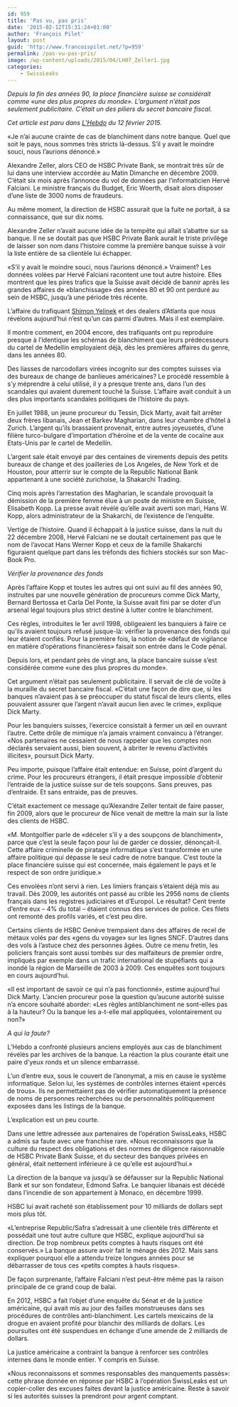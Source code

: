 ```yaml
---
id: 959
title: 'Pas vu, pas pris'
date: '2015-02-12T15:31:24+01:00'
author: 'François Pilet'
layout: post
guid: 'http://www.francoispilet.net/?p=959'
permalink: /pas-vu-pas-pris/
image: /wp-content/uploads/2015/04/LH07_Zeller1.jpg
categories:
    - SwissLeaks
---
```


*Depuis la fin des années 90, la place financière suisse se considérait comme «une des plus propres du monde». L’argument n’était pas seulement publicitaire. C’était un des piliers du secret bancaire fiscal.*

*Cet article est paru dans [L’Hebdo](http://www.hebdo.ch/hebdo/cadrages/detail/swissleaks-alexandre-zeller-falciani-fraudeurs-narcodollars-cash-coke-diamants-arme) du 12 février 2015.*

«Je n’ai aucune crainte de cas de blanchiment dans notre banque. Quel que soit le pays, nous sommes très stricts là-dessus. S’il y avait le moindre souci, nous l’aurions dénoncé.»

Alexandre Zeller, alors CEO de HSBC Private Bank, se montrait très sûr de lui dans une interview accordée au Matin Dimanche en décembre 2009. C’était six mois après l’annonce du vol de données par l’informaticien Hervé Falciani. Le ministre français du Budget, Eric Woerth, disait alors disposer d’une liste de 3000 noms de fraudeurs.

Au même moment, la direction de HSBC assurait que la fuite ne portait, à sa connaissance, que sur dix noms.

Alexandre Zeller n’avait aucune idée de la tempête qui allait s’abattre sur sa banque. Il ne se doutait pas que HSBC Private Bank aurait le triste privilège de laisser son nom dans l’histoire comme la première banque suisse à voir la liste entière de sa clientèle lui échapper.

«S’il y avait le moindre souci, nous l’aurions dénoncé.» Vraiment? Les données volées par Hervé Falciani racontent une tout autre histoire. Elles montrent que les pires trafics que la Suisse avait décidé de bannir après les grandes affaires de «blanchissage» des années 80 et 90 ont perduré au sein de HSBC, jusqu’à une période très récente.

L’affaire du trafiquant [Shimon Yelinek](http://www.francoispilet.net/monsieur-simon-et-labeille-reine-des-trafiquants-au-dessus-de-tout-soupcon/) et des dealers d’Atlanta que nous révélons aujourd’hui n’est qu’un cas parmi d’autres. Mais il est exemplaire.

Il montre comment, en 2004 encore, des trafiquants ont pu reproduire presque à l’identique les schémas de blanchiment que leurs prédécesseurs du cartel de Medellín employaient déjà, dès les premières affaires du genre, dans les années 80.

Des liasses de narcodollars virées incognito sur des comptes suisses via des bureaux de change de banlieues américaines? Le procédé ressemble à s’y méprendre à celui utilisé, il y a presque trente ans, dans l’un des scandales qui avaient durement touché la Suisse. L’affaire avait conduit à un des plus importants scandales politiques de l’histoire du pays.

En juillet 1988, un jeune procureur du Tessin, Dick Marty, avait fait arrêter deux frères libanais, Jean et Barkev Magharian, dans leur chambre d’hôtel à Zurich. L’argent qu’ils brassaient provenait, entre autres joyeusetés, d’une filière turco-bulgare d’importation d’héroïne et de la vente de cocaïne aux Etats-Unis par le cartel de Medellín.

L’argent sale était envoyé par des centaines de virements depuis des petits bureaux de change et des joailleries de Los Angeles, de New York et de Houston, pour atterrir sur le compte de la Republic National Bank appartenant à une société zurichoise, la Shakarchi Trading.

Cinq mois après l’arrestation des Magharian, le scandale provoquait la démission de la première femme élue à un poste de ministre en Suisse, Elisabeth Kopp. La presse avait révélé qu’elle avait averti son mari, Hans W. Kopp, alors administrateur de la Shakarchi, de l’existence de l’enquête.

Vertige de l’histoire. Quand il échappait à la justice suisse, dans la nuit du 22 décembre 2008, Hervé Falciani ne se doutait certainement pas que le nom de l’avocat Hans Werner Kopp et ceux de la famille Shakarchi figuraient quelque part dans les tréfonds des fichiers stockés sur son Mac-Book Pro.

*Vérifier la provenance des fonds*

Après l’affaire Kopp et toutes les autres qui ont suivi au fil des années 90, instruites par une nouvelle génération de procureurs comme Dick Marty, Bernard Bertossa et Carla Del Ponte, la Suisse avait fini par se doter d’un arsenal légal toujours plus strict destiné à lutter contre le blanchiment.

Ces règles, introduites le 1er avril 1998, obligeaient les banquiers à faire ce qu’ils avaient toujours refusé jusque-là: vérifier la provenance des fonds qui leur étaient confiés. Pour la première fois, la notion de «défaut de vigilance en matière d’opérations financières» faisait son entrée dans le Code pénal.

Depuis lors, et pendant près de vingt ans, la place bancaire suisse s’est considérée comme «une des plus propres du monde».

Cet argument n’était pas seulement publicitaire. Il servait de clé de voûte à la muraille du secret bancaire fiscal. «C’était une façon de dire que, si les banques n’avaient pas à se préoccuper du statut fiscal de leurs clients, elles pouvaient assurer que l’argent n’avait aucun lien avec le crime», explique Dick Marty.

Pour les banquiers suisses, l’exercice consistait à fermer un œil en ouvrant l’autre. Cette drôle de mimique n’a jamais vraiment convaincu à l’étranger. «Nos partenaires ne cessaient de nous rappeler que les comptes non déclarés servaient aussi, bien souvent, à abriter le revenu d’activités illicites», poursuit Dick Marty.

Peu importe, puisque l’affaire était entendue: en Suisse, point d’argent du crime. Pour les procureurs étrangers, il était presque impossible d’obtenir l’entraide de la justice suisse sur de tels soupçons. Sans preuves, pas d’entraide. Et sans entraide, pas de preuves.

C’était exactement ce message qu’Alexandre Zeller tentait de faire passer, fin 2009, alors que le procureur de Nice venait de mettre la main sur la liste des clients de HSBC.

«M. Montgolfier parle de «déceler s’il y a des soupçons de blanchiment», parce que c’est la seule façon pour lui de garder ce dossier, dénonçait-il. Cette affaire criminelle de piratage informatique s’est transformée en une affaire politique qui dépasse le seul cadre de notre banque. C’est toute la place financière suisse qui est concernée, mais également le pays et le respect de son ordre juridique.»

Ces envolées n’ont servi à rien. Les limiers français s’étaient déjà mis au travail. Dès 2009, les autorités ont passé au crible les 2956 noms de clients français dans les registres judiciaires et d’Europol. Le résultat? Cent trente d’entre eux – 4% du total – étaient connus des services de police. Ces filets ont remonté des profils variés, et c’est peu dire.

Certains clients de HSBC Genève trempaient dans des affaires de recel de métaux volés par des «gens du voyage» sur les lignes SNCF. D’autres dans des vols à l’astuce chez des personnes âgées. Outre ce menu fretin, les policiers français sont aussi tombés sur des malfaiteurs de premier ordre, impliqués par exemple dans un trafic international de stupéfiants qui a inondé la région de Marseille de 2003 à 2009. Ces enquêtes sont toujours en cours aujourd’hui.

«Il est important de savoir ce qui n’a pas fonctionné», estime aujourd’hui Dick Marty. L’ancien procureur pose la question qu’aucune autorité suisse n’a encore souhaité aborder: «Les règles antiblanchiment ne sont-elles pas à la hauteur? Ou la banque les a-t-elle mal appliquées, volontairement ou non?»

*A qui la faute?*

L’Hebdo a confronté plusieurs anciens employés aux cas de blanchiment révélés par les archives de la banque. La réaction la plus courante était une paire d’yeux ronds et un silence embarrassé.

L’un d’entre eux, sous le couvert de l’anonymat, a mis en cause le système informatique. Selon lui, les systèmes de contrôles internes étaient «percés de trous». Ils ne permettaient pas de vérifier automatiquement la présence de noms de personnes recherchées ou de personnalités politiquement exposées dans les listings de la banque.

L’explication est un peu courte.

Dans une lettre adressée aux partenaires de l’opération SwissLeaks, HSBC a admis sa faute avec une franchise rare. «Nous reconnaissons que la culture du respect des obligations et des normes de diligence raisonnable de HSBC Private Bank Suisse, et du secteur des banques privées en général, était nettement inférieure à ce qu’elle est aujourd’hui.»

La direction de la banque va jusqu’à se défausser sur la Republic National Bank et sur son fondateur, Edmond Safra. Le banquier libanais est décédé dans l’incendie de son appartement à Monaco, en décembre 1999.

HSBC lui avait racheté son établissement pour 10 milliards de dollars sept mois plus tôt.

«L’entreprise Republic/Safra s’adressait à une clientèle très différente et possédait une tout autre culture que HSBC, explique aujourd’hui sa direction. De trop nombreux petits comptes à hauts risques ont été conservés.» La banque assure avoir fait le ménage dès 2012. Mais sans expliquer pourquoi elle a attendu treize longues années pour se débarrasser de tous ces «petits comptes à hauts risques».

De façon surprenante, l’affaire Falciani n’est peut-être même pas la raison principale de ce grand coup de balai.

En 2012, HSBC a fait l’objet d’une enquête du Sénat et de la justice américaine, qui avait mis au jour des failles monstrueuses dans ses procédures de contrôles anti-blanchiment. Les cartels mexicains de la drogue en avaient profité pour blanchir des milliards de dollars. Les poursuites ont été suspendues en échange d’une amende de 2 milliards de dollars.

La justice américaine a contraint la banque à renforcer ses contrôles internes dans le monde entier. Y compris en Suisse.

«Nous reconnaissons et sommes responsables des manquements passés»: cette phrase donnée en réponse par HSBC à l’opération SwissLeaks est un copier-coller des excuses faites devant la justice américaine. Reste à savoir si les autorités suisses la prendront pour argent comptant.